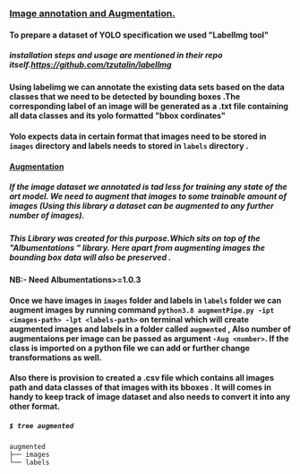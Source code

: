 ### <ins> Image annotation and Augmentation. </ins>

#### To prepare a dataset of YOLO specification we used "LabelImg tool" 
##### installation steps and usage are mentioned in their repo itself.https://github.com/tzutalin/labelImg

#### Using labelimg we can annotate the existing data sets based on the data classes that we need to be detected by bounding boxes .The corresponding label of an image will be generated as a .txt file containing all data classes and its yolo formatted "bbox cordinates"
#### Yolo expects data in certain format that images need to be stored in `images` directory and labels needs to stored in `labels` directory .

#### <ins> Augmentation </ins>

##### If the image dataset we annotated is tad less for training any state of the art model. We need to augment that images to some trainable amount of images (Using this library a dataset can be augmented to any further number of images).

#####    This Library was created for this purpose.Which sits on top of the "Albumentations " library. Here apart from augmenting images the bounding box data will also be preserved . 

#### NB:- Need Albumentations>=1.0.3 

#### Once we have images in `images` folder and labels in `labels` folder we can augment images by     running command `python3.8 augmentPipe.py -ipt <images-path> -lpt <labels-path>` on terminal which will create augmented images and labels in a folder called `augmented` , Also number of augmentaions per image can be passed as argument `-Aug <number>`. If the class is imported on a python file we can add or further change transformations as well.

#### Also there is provision to created a .csv file which contains all images path and data classes of that images with its bboxes . It will comes in handy to keep track of image dataset and also needs to convert it into any other format.

##### ```$ tree augmented```
```
augmented
├── images
└── labels
```

